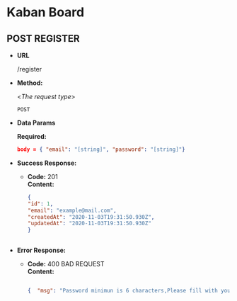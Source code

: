 # Kaban Board

**POST REGISTER**
----
* **URL**

  /register

* **Method:**
  
  <_The request type_>

  `POST` 

* **Data Params**

  **Required:**

    ```json
    body = { "email": "[string]", "password": "[string]"}
    
* **Success Response:**

  * **Code:** 201 <br />
    **Content:** 
    ```json 
    {
    "id": 1,
    "email": "example@mail.com",
    "createdAt": "2020-11-03T19:31:50.930Z",
    "updatedAt": "2020-11-03T19:31:50.930Z"
    } 
 
* **Error Response:**

  * **Code:** 400 BAD REQUEST <br />
    **Content:** 
    ```json

    {  "msg": "Password minimun is 6 characters,Please fill with your email,Please write in format email,Please fill with your password" }